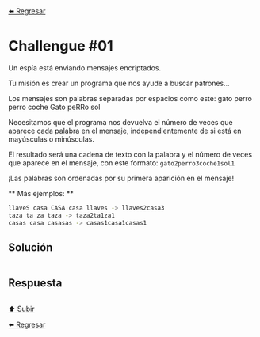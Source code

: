 [⬅️ Regresar](https://github.com/cosmoart/codember)

# Challengue #01

Un espía está enviando mensajes encriptados.

Tu misión es crear un programa que nos ayude a buscar patrones...

Los mensajes son palabras separadas por espacios como este:
gato perro perro coche Gato peRRo sol

Necesitamos que el programa nos devuelva el número de veces que aparece cada palabra en el mensaje, independientemente de si está en mayúsculas o minúsculas.

El resultado será una cadena de texto con la palabra y el número de veces que aparece en el mensaje, con este formato:
``gato2perro3coche1sol1``

¡Las palabras son ordenadas por su primera aparición en el mensaje!

** Más ejemplos: **
```bash
llaveS casa CASA casa llaves -> llaves2casa3
taza ta za taza -> taza2ta1za1
casas casa casasas -> casas1casa1casas1
```

## Solución

```js

```

## Respuesta

```bash

```

[⬆️ Subir](#challengue-01)

[⬅️ Regresar](https://github.com/cosmoart/codember)
